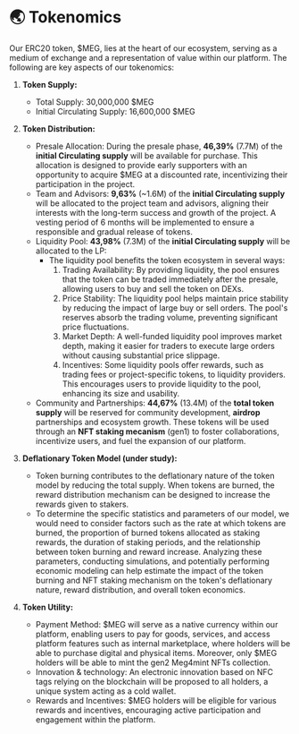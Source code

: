 # 🌏 Tokenomics

Our ERC20 token, $MEG, lies at the heart of our ecosystem, serving as a medium of exchange and a representation of value within our platform. The following are key aspects of our tokenomics:

1.  **Token Supply:**

    * Total Supply: 30,000,000 $MEG
    * Initial Circulating Supply: 16,600,000 $MEG


2.  **Token Distribution:**

    * Presale Allocation: During the presale phase, **46,39%** (7.7M) of the **initial Circulating supply** will be available for purchase. This allocation is designed to provide early supporters with an opportunity to acquire $MEG at a discounted rate, incentivizing their participation in the project.
    * Team and Advisors: **9,63%** (\~1.6M) of the **initial Circulating supply** will be allocated to the project team and advisors, aligning their interests with the long-term success and growth of the project. A vesting period of 6 months will be implemented to ensure a responsible and gradual release of tokens.
    * Liquidity Pool: **43,98%** (7.3M) of the **initial Circulating supply** will be allocated to the LP:
      * The liquidity pool benefits the token ecosystem in several ways:
        1. Trading Availability: By providing liquidity, the pool ensures that the token can be traded immediately after the presale, allowing users to buy and sell the token on DEXs.
        2. Price Stability: The liquidity pool helps maintain price stability by reducing the impact of large buy or sell orders. The pool's reserves absorb the trading volume, preventing significant price fluctuations.
        3. Market Depth: A well-funded liquidity pool improves market depth, making it easier for traders to execute large orders without causing substantial price slippage.
        4. Incentives: Some liquidity pools offer rewards, such as trading fees or project-specific tokens, to liquidity providers. This encourages users to provide liquidity to the pool, enhancing its size and usability.
    * Community and Partnerships: **44,67%** (13.4M) of the **total token supply** will be reserved for community development, **airdrop** partnerships and ecosystem growth. These tokens will be used through an **NFT staking mecanism** (gen1) to foster collaborations, incentivize users, and fuel the expansion of our platform.


3. **Deflationary Token Model (under study):**
   * Token burning contributes to the deflationary nature of the token model by reducing the total supply. When tokens are burned, the reward distribution mechanism can be designed to increase the rewards given to stakers.
   * To determine the specific statistics and parameters of our model, we would need to consider factors such as the rate at which tokens are burned, the proportion of burned tokens allocated as staking rewards, the duration of staking periods, and the relationship between token burning and reward increase. Analyzing these parameters, conducting simulations, and potentially performing economic modeling can help estimate the impact of the token burning and NFT staking mechanism on the token's deflationary nature, reward distribution, and overall token economics.
4. **Token Utility:**
   * Payment Method: $MEG will serve as a native currency within our platform, enabling users to pay for goods, services, and access platform features such as internal marketplace, where holders will be able to purchase digital and physical items. Moreover, only $MEG holders will be able to mint the gen2 Meg4mint NFTs collection.
   * Innovation & technology: An electronic innovation based on NFC tags relying on the blockchain will be proposed to all holders, a unique system acting as a cold wallet.
   * Rewards and Incentives: $MEG holders will be eligible for various rewards and incentives, encouraging active participation and engagement within the platform.
